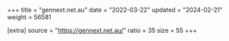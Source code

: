 +++
title = "gennext.net.au"
date = "2022-03-22"
updated = "2024-02-21"
weight = 56581

[extra]
source = "https://gennext.net.au/"
ratio = 35
size = 55
+++
